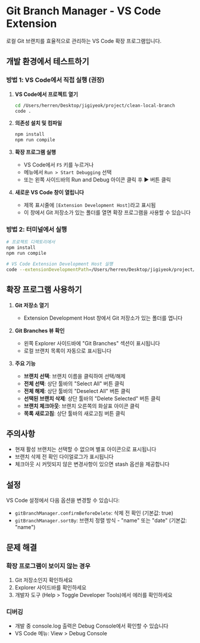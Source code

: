 # Git Branch Manager - VS Code Extension

로컬 Git 브랜치를 효율적으로 관리하는 VS Code 확장 프로그램입니다.

## 개발 환경에서 테스트하기

### 방법 1: VS Code에서 직접 실행 (권장)

1. **VS Code에서 프로젝트 열기**
   ```bash
   cd /Users/herren/Desktop/jigiyeok/project/clean-local-branch
   code .
   ```

2. **의존성 설치 및 컴파일**
   ```bash
   npm install
   npm run compile
   ```

3. **확장 프로그램 실행**
   - VS Code에서 `F5` 키를 누르거나
   - 메뉴에서 `Run > Start Debugging` 선택
   - 또는 왼쪽 사이드바의 Run and Debug 아이콘 클릭 후 ▶️ 버튼 클릭

4. **새로운 VS Code 창이 열립니다**
   - 제목 표시줄에 `[Extension Development Host]`라고 표시됨
   - 이 창에서 Git 저장소가 있는 폴더를 열면 확장 프로그램을 사용할 수 있습니다

### 방법 2: 터미널에서 실행

```bash
# 프로젝트 디렉토리에서
npm install
npm run compile

# VS Code Extension Development Host 실행
code --extensionDevelopmentPath=/Users/herren/Desktop/jigiyeok/project/clean-local-branch
```

## 확장 프로그램 사용하기

1. **Git 저장소 열기**
   - Extension Development Host 창에서 Git 저장소가 있는 폴더를 엽니다

2. **Git Branches 뷰 확인**
   - 왼쪽 Explorer 사이드바에 "Git Branches" 섹션이 표시됩니다
   - 로컬 브랜치 목록이 자동으로 표시됩니다

3. **주요 기능**
   - **브랜치 선택**: 브랜치 이름을 클릭하여 선택/해제
   - **전체 선택**: 상단 툴바의 "Select All" 버튼 클릭
   - **전체 해제**: 상단 툴바의 "Deselect All" 버튼 클릭
   - **선택된 브랜치 삭제**: 상단 툴바의 "Delete Selected" 버튼 클릭
   - **브랜치 체크아웃**: 브랜치 오른쪽의 화살표 아이콘 클릭
   - **목록 새로고침**: 상단 툴바의 새로고침 버튼 클릭

## 주의사항

- 현재 활성 브랜치는 선택할 수 없으며 별표 아이콘으로 표시됩니다
- 브랜치 삭제 전 확인 다이얼로그가 표시됩니다
- 체크아웃 시 커밋되지 않은 변경사항이 있으면 stash 옵션을 제공합니다

## 설정

VS Code 설정에서 다음 옵션을 변경할 수 있습니다:

- `gitBranchManager.confirmBeforeDelete`: 삭제 전 확인 (기본값: true)
- `gitBranchManager.sortBy`: 브랜치 정렬 방식 - "name" 또는 "date" (기본값: "name")

## 문제 해결

### 확장 프로그램이 보이지 않는 경우
1. Git 저장소인지 확인하세요
2. Explorer 사이드바를 확인하세요
3. 개발자 도구 (Help > Toggle Developer Tools)에서 에러를 확인하세요

### 디버깅
- 개발 중 console.log 출력은 Debug Console에서 확인할 수 있습니다
- VS Code 메뉴: View > Debug Console